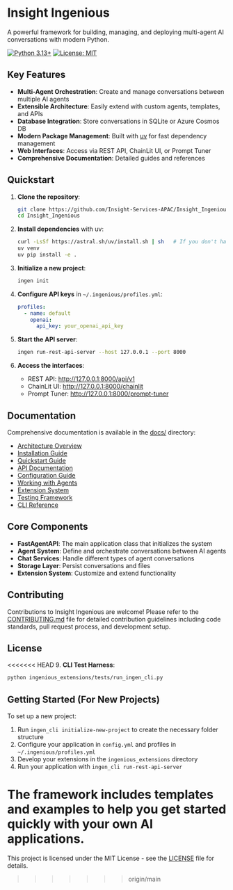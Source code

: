 # Insight Ingenious

A powerful framework for building, managing, and deploying multi-agent AI conversations with modern Python.

[![Python 3.13+](https://img.shields.io/badge/python-3.13+-blue.svg)](https://www.python.org/downloads/release/python-3130/)
[![License: MIT](https://img.shields.io/badge/License-MIT-yellow.svg)](https://opensource.org/licenses/MIT)

## Key Features

- **Multi-Agent Orchestration**: Create and manage conversations between multiple AI agents
- **Extensible Architecture**: Easily extend with custom agents, templates, and APIs
- **Database Integration**: Store conversations in SQLite or Azure Cosmos DB
- **Modern Package Management**: Built with [uv](https://docs.astral.sh/uv/) for fast dependency management
- **Web Interfaces**: Access via REST API, ChainLit UI, or Prompt Tuner
- **Comprehensive Documentation**: Detailed guides and references

## Quickstart

1. **Clone the repository**:
   ```bash
   git clone https://github.com/Insight-Services-APAC/Insight_Ingenious.git
   cd Insight_Ingenious
   ```

2. **Install dependencies** with uv:
   ```bash
   curl -LsSf https://astral.sh/uv/install.sh | sh   # If you don't have uv installed
   uv venv
   uv pip install -e .
   ```

3. **Initialize a new project**:
   ```bash
   ingen init
   ```

4. **Configure API keys** in `~/.ingenious/profiles.yml`:
   ```yaml
   profiles:
     - name: default
       openai:
         api_key: your_openai_api_key
   ```

5. **Start the API server**:
   ```bash
   ingen run-rest-api-server --host 127.0.0.1 --port 8000
   ```

6. **Access the interfaces**:
   - REST API: http://127.0.0.1:8000/api/v1
   - ChainLit UI: http://127.0.0.1:8000/chainlit
   - Prompt Tuner: http://127.0.0.1:8000/prompt-tuner

## Documentation

Comprehensive documentation is available in the [docs/](docs/) directory:

- [Architecture Overview](docs/architecture.md)
- [Installation Guide](docs/installation.md)
- [Quickstart Guide](docs/quickstart.md)
- [API Documentation](docs/api.md)
- [Configuration Guide](docs/configuration.md)
- [Working with Agents](docs/agents.md)
- [Extension System](docs/extensions.md)
- [Testing Framework](docs/testing.md)
- [CLI Reference](docs/cli.md)

## Core Components

- **FastAgentAPI**: The main application class that initializes the system
- **Agent System**: Define and orchestrate conversations between AI agents
- **Chat Services**: Handle different types of agent conversations
- **Storage Layer**: Persist conversations and files
- **Extension System**: Customize and extend functionality

## Contributing

Contributions to Insight Ingenious are welcome! Please refer to the [CONTRIBUTING.md](./CONTRIBUTING.md) file for detailed contribution guidelines including code standards, pull request process, and development setup.

## License

<<<<<<< HEAD
9. **CLI Test Harness**:
   ```bash
   python ingenious_extensions/tests/run_ingen_cli.py
   ```

## Getting Started (For New Projects)

To set up a new project:

1. Run `ingen_cli initialize-new-project` to create the necessary folder structure
2. Configure your application in `config.yml` and profiles in `~/.ingenious/profiles.yml`
3. Develop your extensions in the `ingenious_extensions` directory
4. Run your application with `ingen_cli run-rest-api-server`

The framework includes templates and examples to help you get started quickly with your own AI applications.
=======
This project is licensed under the MIT License - see the [LICENSE](LICENSE) file for details.
>>>>>>> origin/main
